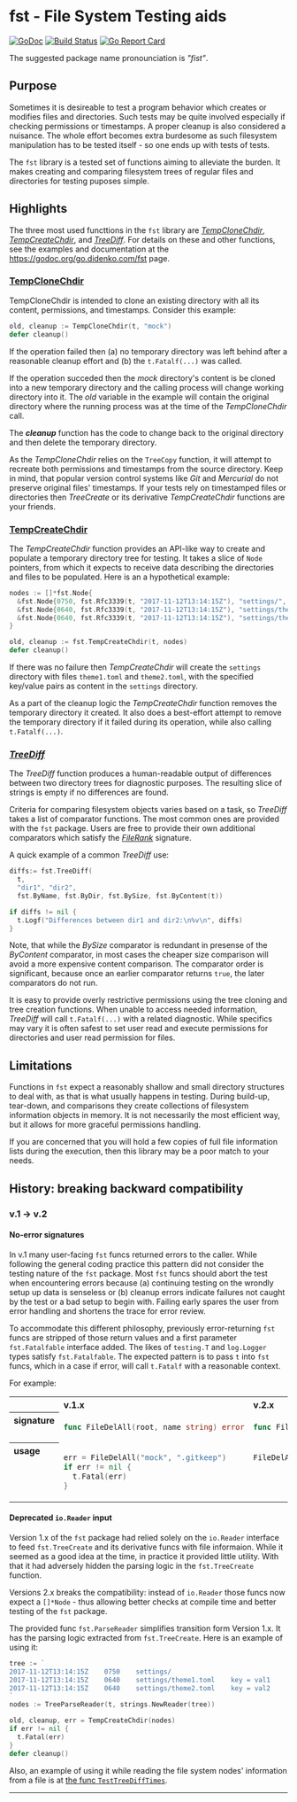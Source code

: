 # **fst** - File System Testing aids

[![GoDoc](https://godoc.org/go.didenko.com/fst?status.svg)](https://godoc.org/go.didenko.com/fst)
[![Build Status](https://travis-ci.org/didenko/fst.svg?branch=master)](https://travis-ci.org/didenko/fst)
[![Go Report Card](https://goreportcard.com/badge/go.didenko.com/fst)](https://goreportcard.com/report/go.didenko.com/fst)

The suggested package name pronounciation is _"fist"_.

## Purpose

Sometimes it is desireable to test a program behavior which creates or modifies files and directories. Such tests may be quite involved especially if checking permissions or timestamps. A proper cleanup is also considered a nuisance. The whole effort becomes extra burdesome as such filesystem manipulation has to be tested itself - so one ends up with tests of tests.

The `fst` library is a tested set of functions aiming to alleviate the burden. It makes creating and comparing filesystem trees of regular files and directories for testing puposes simple.

## Highlights

The three most used functtions in the `fst` library are [_TempCloneChdir_](#TempCloneChdir), [_TempCreateChdir_](#TempCreateChdir), and [_TreeDiff_](#TreeDiff). For details on these and other functions, see the examples and documentation at the https://godoc.org/go.didenko.com/fst page.

### <span id="TempCloneChdir" />[TempCloneChdir](https://godoc.org/go.didenko.com/fst#TempCloneDir)

TempCloneChdir is intended to clone an existing directory with all its content, permissions, and timestamps. Consider this example:

```go
old, cleanup := TempCloneChdir(t, "mock")
defer cleanup()
```

If the operation failed then (a) no temporary directory was left behind after a reasonable cleanup effort and (b) the `t.Fatalf(...)` was called.

If the operation succeded then the _mock_ directory's content is be cloned into a new temporary directory and the calling process will change working directory into it. The _old_ variable in the example will contain the original directory where the running process was at the time of the _TempCloneChdir_ call.

The ***cleanup*** function has the code to change back to the original directory and then delete the temporary directory.

As the _TempCloneChdir_ relies on the `TreeCopy` function, it will attempt to recreate both permissions and timestamps from the source directory. Keep in mind, that popular version control systems like _Git_ and _Mercurial_ do not preserve original files' timestamps. If your tests rely on timestamped files or directories then _TreeCreate_ or its derivative _TempCreateChdir_ functions are your friends.

### <span id="TempCreateChdir" />[TempCreateChdir](https://godoc.org/go.didenko.com/fst#TempCreateChdir)

The _TempCreateChdir_ function provides an API-like way to create and populate a temporary directory tree for testing. It takes a slice of `Node` pointers, from which it expects to receive data describing the directories and files to be populated. Here is an a hypothetical example:

```go
nodes := []*fst.Node{
  &fst.Node{0750, fst.Rfc3339(t, "2017-11-12T13:14:15Z"), "settings/", ""},
  &fst.Node{0640, fst.Rfc3339(t, "2017-11-12T13:14:15Z"), "settings/theme1.toml", "key = val1"},
  &fst.Node{0640, fst.Rfc3339(t, "2017-11-12T13:14:15Z"), "settings/theme2.toml", "key = val2"},
}

old, cleanup := fst.TempCreateChdir(t, nodes)
defer cleanup()
```

If there was no failure then _TempCreateChdir_ will create the `settings` directory  with files `theme1.toml` and `theme2.toml`, with the specified key/value pairs as content in the `settings` directory.

As a part of the cleanup logic the _TempCreateChdir_ function removes the temporary directory it created. It also does a best-effort attempt to remove the temporary directory if it failed during its operation, while also calling `t.Fatalf(...)`.

### <span id="TreeDiff" />[_TreeDiff_](https://godoc.org/go.didenko.com/fst#TreeDiff)

The _TreeDiff_ function produces a human-readable output of differences between two directory trees for diagnostic purposes. The resulting slice of strings is empty if no differences are found.

Criteria for comparing filesystem objects varies based on a task, so _TreeDiff_ takes a list of comparator functions. The most common ones are provided with the `fst` package. Users are free to provide their own additional comparators which satisfy the [_FileRank_](https://godoc.org/go.didenko.com/fst#FileRank) signature.

A quick example of a common _TreeDiff_ use:

```go
diffs:= fst.TreeDiff(
  t,
  "dir1", "dir2",
  fst.ByName, fst.ByDir, fst.BySize, fst.ByContent(t))

if diffs != nil {
  t.Logf("Differences between dir1 and dir2:\n%v\n", diffs)
}
```

Note, that while the _BySize_ comparator is redundant in presense of the _ByContent_ comparator, in most cases the cheaper size comparison will avoid a more expensive content comparison. The comparator order is significant, because once an earlier comparator returns `true`, the later comparators do not run.

It is easy to provide overly restrictive permissions using the tree cloning and tree creation functions. When unable to access needed information, _TreeDiff_ will call `t.Fatalf(...)` with a related diagnostic. While specifics may vary it is often safest to set user read and execute permissions for directories and user read permission for files.

## Limitations

Functions in `fst` expect a reasonably shallow and small directory structures to deal with, as that is what usually happens in testing. During build-up, tear-down, and comparisons they create collections of filesystem information objects in memory. It is not necessarily the most efficient way, but it allows for more graceful permissions handling.

If you are concerned that you will hold a few copies of full file information lists during the execution, then this library may be a poor match to your needs.

## History: breaking backward compatibility

### v.1 &rarr; v.2

#### No-error signatures

In v.1 many user-facing `fst` funcs returned errors to the caller. While following the general coding practice this pattern did not consider the testing nature of the `fst` package. Most `fst` funcs should abort the test when encountering errors because (a) continuing testing on the wrondly setup up data is senseless or (b) cleanup errors indicate failures not caught by the test or a bad setup to begin with. Failing early spares the user from error handling and shortens the trace for error review.

To accommodate this different philosophy, previously error-returning `fst` funcs are stripped of those return values and a first parameter `fst.Fatalfable` interface added. The likes of `testing.T` and `log.Logger` types satisfy `fst.Fatalfable`. The expected pattern is to pass `t` into `fst` funcs, which in a case if error, will call `t.Fatalf` with a reasonable context.

For example:

<table style="text-align: left;">
<tr style="vertical-align: top;"><th>&nbsp;</th><th>v.1.x</th><th>v.2.x</th><tr>
<tr style="vertical-align: top;"><th>signature</th>
<td>

```go
func FileDelAll(root, name string) error
```

</td><td>

```go
func FileDelAll(f Fatalfable, root, name string)
```

</td></tr>
<tr style="vertical-align: top;"><th>usage</th>
<td>

```go
err = FileDelAll("mock", ".gitkeep")
if err != nil {
  t.Fatal(err)
}
```

</td><td>

```go
FileDelAll(t, "mock", ".gitkeep")
```

</td></tr></table>

#### Deprecated `io.Reader` input

Version 1.x of the `fst` package had relied solely on the `io.Reader` interface to feed `fst.TreeCreate` and its derivative funcs with file informaion. While it seemed as a good idea at the time, in practice it provided little utility. With that it had adversely hidden the parsing logic in the `fst.TreeCreate` function.

Versions 2.x breaks the compatibility: instead of `io.Reader` those funcs now expect a `[]*Node` - thus allowing better checks at compile time and better testing of the `fst` package.

The provided func `fst.ParseReader` simplifies transition form Version 1.x. It has the parsing logic extracted from `fst.TreeCreate`. Here is an example of using it:

```go
tree := `
2017-11-12T13:14:15Z	0750	settings/
2017-11-12T13:14:15Z	0640	settings/theme1.toml	key = val1
2017-11-12T13:14:15Z	0640	settings/theme2.toml	key = val2
`
nodes := TreeParseReader(t, strings.NewReader(tree))

old, cleanup, err = TempCreateChdir(nodes)
if err != nil {
  t.Fatal(err)
}
defer cleanup()
```

Also, an example of using it while reading the file system nodes' information from a file is at [the func `TestTreeDiffTimes`](tree_diff_test.go).

<hr />
